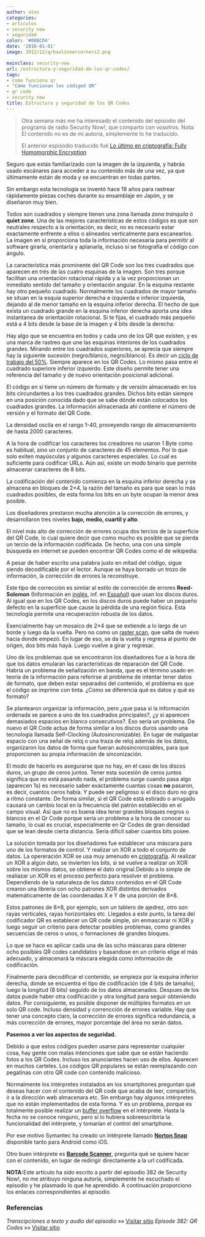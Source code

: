 ```yaml
---
author: alex
categories:
- articulos
- security now
- seguridad
color: '#00BCD4'
date: '2016-01-01'
image: 2012/12/qrbaulinnercorners2.png

mainclass: security-now
url: /estructura-y-seguridad-de-los-qr-codes/
tags:
- como funciona qr
- "Cómo funcionan los códigod QR"
- qr code
- security now
title: Estructura y seguridad de los QR Codes
---
```


> Otra semana más me ha interesado el contenido del episodio del programa de radio Security Now!, que comparto con vosotros. Nota: El contenido no es de mi autoría, simplemente lo he traducido.
>
> El anterior espisodio traducido fué [Lo último en criptografía: Fully Homomorphic Encryption][1]

<figure>
<amp-img on="tap:lightbox1" role="button" tabindex="0" layout="responsive" src="/img/2012/12/linkentrada2-300x300.png" alt="QR Code" width="300px" height="300px" />
</figure>

Seguro que estás familiarizado con la imagen de la izquierda, y habrás usado escánares para acceder a su contenido más de una vez, ya que últimamente están de moda y se encuentran en todas partes.

Sin embargo esta tecnología se inventó hace 18 años para rastrear rápidamente piezas coches durante su ensamblaje en Japón, y se diseñaron muy bien.

Todos son cuadrados y siempre tienen una zona llamada *zona tranquila* ó **quiet zone**. Una de las mejores características de estos códigos es que son neutrales respecto a la orientación, es decir, no es necesario estar exactamente enfrente a ellos o alineados verticalmente para escanearlos. La imagen en sí proporciona toda la información necesaria para permitir al software girarla, orientarla y aplanarla, incluso si se fotografía el código con ángulo.

La característica más prominente del QR Code son los tres cuadrados que aparecen en trés de las cuatro esquinas de la imagen. Son tres porque facilitan una orientación rotacional rápida y a la vez proporcionan un inmediato sentido del tamaño y orientación angular. En la esquina restante hay otro pequeño cuadrado. Normalmente los cuadrados de mayor tamaño se situan en la esquia superior derecha e izquierda e inferior izquierda, dejando al de menor tamaño en la esquina inferior derecha. El hecho de que exista un cuadrado grande en la esquina inferior derecha aporta una idea instantanea de orientación rotacional. Si te fijas, el cuadrado más pequeño está a 4 bits desde la base de la imagen y 4 bits desde la derecha:

<!--more--><!--ad-->
<figure>
<amp-img on="tap:lightbox1" role="button" tabindex="0" layout="responsive" src="/img/2012/12/qrbaultargetdownright2.png" alt="qrbaultargetdownright" width="280px" height="280px" />
</figure>

Hay algo que se encuentra en todos y cada uno de los QR que existen, y es una marca de rastreo que une las esquinas interiores de los cuadrados grandes. Mirando entre los cuadrados superiores, se aprecia que siempre hay la siguiente sucesión (negro/blanco, negro/blanco). Es decir un <a href="http://es.wikipedia.org/wiki/Ciclo_de_trabajo" target="_blank">ciclo de trabajo del 50%</a>. Siempre aparece en los QR Codes. Lo mismo pasa entre el cuadrado superiore inferior izquierdo. Este diseño permite tener una referencia del tamaño y de nuevo orientación posicional adicional.

<figure>
<amp-img on="tap:lightbox1" role="button" tabindex="0" layout="responsive" src="/img/2012/12/qrbaulinnercorners2.png" alt="qrbaulinnercorners" width="280px" height="280px" />
</figure>

El código en sí tiene un número de formato y de versión almacenado en los bits circundantes a los tres cuadrados grandes. Dichos bits están siempre en una posición conocida dado que se sabe dónde están colocados los cuadrados grandes. La información almacenada ahí contiene el número de versión y el formato del QR Code.

La densidad oscila en el rango 1-40, proveyendo rango de almacenamiento de hasta 2000 caracteres.

A la hora de codificar los caracteres los creadores no usaron 1 Byte como es habitual, sino un conjunto de caracteres de 45 elementos. Por lo que solo exiten mayúsculas y algunos caracteres especiales. Lo cual es suficiente para codificar URLs. Aún así, existe un modo binario que permite almacenar caracteres de 8 bits.

La codificación del contenido comienza en la esquina inferior derecha y se almacena en bloques de 2&#215;4, la razón del tamaño es para que sean lo más cuadrados posibles, de esta forma los bits en un byte ocupan la menor área posible.

Los diseñadores prestaron mucha atención a la corrección de errores, y desarrollaron tres niveles **bajo, medio, cuartil y alto**.

El nivel más alto de corrección de errores ocupa dos tercios de la superficie del QR Code, lo cual quiere decir que como mucho es posible que se pierda un tercio de la información codificada. De hecho, una con una simple búsqueda en internet se pueden encontrar QR Codes como el de wikipedia:

<figure>
<amp-img on="tap:lightbox1" role="button" tabindex="0" layout="responsive" src="/img/2012/12/Custom_QR_code_Wikipedia2.png" alt="Custom_QR_code_Wikipedia" width="564px" height="396px" />
</figure>

A pesar de haber escrito una palabra justo en mitad del código, sigue siendo decodificable por el lector. Aunque se haya borrado un trozo de información, la corrección de errores la reconstruye.

Este tipo de corrección es similar al estilo de corrección de errores **Reed-Solomon** (Información en <a href="http://en.wikipedia.org/wiki/Reed%E2%80%93Solomon_error_correction" target="_blank">inglés</a>, inf. en <a href="http://es.wikipedia.org/wiki/Reed-Solomon" target="_blank">Español</a>) que usan los discos duros. Al igual que en los QR Codes, en los discos duros puede haber un pequeño defecto en la superficie que cause la pérdida de una región física. Esta tecnología permite una recuperación robusta de los datos.

Esencialmente hay un mosaico de 2&#215;4 que se extiende a lo largo de un borde y luego da la vuelta. Pero no como un <a href="http://en.wikipedia.org/wiki/Raster_scan" target="_blank">raster scan</a>, que salta de nuevo hacia donde empezó. En lugar de eso, se da la vuelta y regresa al punto de origen, dos bits más hayá. Luego vuelve a girar y regresar.

Uno de los problemas que se encontraron los diseñadores fue a la hora de que los datos emularan las características de reparación del QR Code. Habría un problema de señalización en banda, que es el término usado en teoría de la información para referirse al problema de intentar tener datos de formato, que deben estar separados del contenido, el problema es que el código se imprime con tinta. ¿Cómo se diferencia qué es datos y qué es formato?

Se plantearon organizar la información, pero ¿que pasa si la información ordenada se parece a uno de los cuadrados principales?, ¿y si aparecen demasiados espacios en blanco consecutivos?. Eso sería un problema. De nuevo el QR Code actua de forma similar a los discos duros usando una tecnología llamada Self-Clocking (Autosincronizable). En lugar de malgastar espacio con una señal de reloj o una traza de reloj además de los datos, organizaron los datos de forma que fueran autosincronizables, para que proporcionen su propia información de sinconización.

El modo de hacerlo es asegurarse que no hay, en el caso de los discos duros, un grupo de ceros juntos. Tener esta sucesión de ceros juntos significa que no está pasando nada, el problema surge cuando pasa algo (aparecen 1s) es necesario saber exáctamente cuantas cosas **no** pasaron, es decir, cuantos ceros había. Y puede ser peligroso si el disco duro no gira a ritmo constante. De forma similar, si el QR Code está estirado o arrugado causará un cambio local en la frecuencia del patrón establecido en el campo visual. Así que no es buena idea tener grandes bloques negros o blancos en el Qr Code porque sería un problema a la hora de conocer su tamaño, lo cual es crucial, especialmente en Qr Codes de gran densidad que se lean desde cierta distancia. Sería dificil saber cuantos bits posee.

La solución tomada por los diseñadores fue establecer una máscara para uno de los formatos de control. Y realizar un XOR a todo el conjunto de datos. La opereración XOR se usa muy amenudo en [criptografía][2]. Al realizar un XOR a algún dato, se invierten los bits, si se vuelve a realizar un XOR sobre los mismos datos, se obtiene el dato original.Debido a lo simple de realiazar un XOR es el proceso perfecto para resolver el problema. Dependiendo de la naturaleza de los datos contenidos en el QR Code crearon una librería con ocho patrones XOR distintos derivados matemáticamente de las coordenadas X e Y de una porción de 8&#215;8.

Estos patrones de 8&#215;8, por ejemplo, son un tablero de ajedrez, otro son rayas verticales, rayas horizontales etc. Llegados a este punto, la tarea del codificador QR es establecer un QR code simple, sin enmascarar ni XOR y luego seguir un criterio para detectar posibles problemas, como grandes secuencias de ceros o unos, o formaciones de grandes bloques.

Lo que se hace es aplicar cada una de las ocho máscaras para obtener ocho posibles QR codes candidatos y basandose en un criterio elige el más adecuado, y almacenará la máscara elegida como información de codificación.

Finalmente para decodificar el contenido, se empieza por la esquina inferior derecha, donde se encuentra el tipo de codificación (de 4 bits de tamaño), luego la longitud (8 bits) seguido de los datos almacenados. Despues de los datos puede haber otra codificación y otra longitud para seguir obteniendo datos. Por consiguiente, es posible disponer de múltiples formatos en un solo QR code. Incluso densidad y correncción de errores variable. Hay que tener una concepto claro, la corrección de errores significa redundancia, a más corrección de errores, mayor porcentaje del área no serán datos.

**Pasemos a ver los aspectos de seguridad.**

Debido a que estos códigos pueden usarse para representar cualquier cosa, hay gente con malas intenciones que sabe que se están haciendo fotos a los QR Codes. Incluso los anunciantes hacen uso de ellos. Aparecen en muchos carteles. Los códigos QR populares se están reemplazando con pegatinas con otro QR code con contenido malicioso.

Normalmente los intérpretes instalados en los smartphones preguntan qué deseas hacer con el contenido del QR code que acaba de leer, compartirlo, ir a la dirección web almacenara etc. Sin embargo hay algunos intérpretes que no están implementados de esta forma. Y es un problema, porque es totalmente posible realizar un [buffer overflow][3] en el intérprete. Hasta la fecha no se conoce ninguno, pero si lo hubiera sobreescribiría la funcionalidad del intérprete, y tomarían el control del smartphone.

Por ese motivo Symantec ha creado un intérprete llamado **<a href="https://play.google.com/store/apps/details?id=com.symantec.norton.snap&hl=en" target="_blank">Norton Snap</a>** disponible tanto para Android como iOS.

Otro buen intérprete es **<a href="https://play.google.com/store/apps/details?id=com.google.zxing.client.android&feature=search_result#?t=W251bGwsMSwxLDEsImNvbS5nb29nbGUuenhpbmcuY2xpZW50LmFuZHJvaWQiXQ.." target="_blank">Barcode Scanner</a>**, pregunta qué se quiere hacer con el contenido, en lugar de redirigir directamente a la url codificada.

<p class="alert">
<strong>NOTA:</strong>Este artículo ha sido escrito a partir del episodio 382 de Security Now!, no me atribuyo ninguna autoría, simplemente he escuchado el episodio y he plasmado lo que he aprendido. A continuación proporciono los enlaces correspondientes al episodio
</p>

### Referencias

*Transcipciones a texto y audio del episodio* »» <a href="http://www.grc.com/securitynow.htm" target="_blank">Visitar sitio</a>
*Episode 382: QR Codes* »» <a href="http://twit.tv/show/security-now/382" target="_blank">Visitar sitio</a>

 [1]: https://elbauldelprogramador.com/lo-ultimo-en-criptografia-fully-homomorphic-encryption/
 [2]: https://elbauldelprogramador.com/lo-ultimo-en-criptografia-fully-homomorphic-encryption/ "Lo último en criptografía: Fully Homomorphic Encryption"
 [3]: https://elbauldelprogramador.com/explotacion-buffers-overflows-y-exploits-parte-i/ "Explotación – Buffers OverFlows y exploits (Parte I)"
